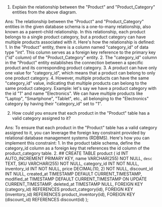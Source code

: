 1. Explain the relationship between the "Product" and "Product_Category" entities from the above diagram.

Ans:  The relationship between the "Product" and "Product_Category" entities in the given database schema is a one-to-many relationship, also known as a parent-child relationship.
      In this relationship, each product belongs to a single product category, but a product category can have multiple products associated with it.
      Here's how the relationship is defined:
          1. In the "Product" entity, there is a column named "category_id" of data type "int". This column serves as a foreign key 
              reference to the primary key ("id" column) of the "Product_Category" entity.
          2. The "category_id" column in the "Product" entity establishes the connection between a specific product and its corresponding product category.
          3. A product can have only one value for "category_id", which means that a product can belong to only one product category.
          4. However, multiple products can have the same "category_id" value, indicating that multiple products can belong to the same product category.
      Example: let's say we have a product category with the id "1" and name "Electronics".
      We can have multiple products like "Laptop", "Smartphone", "Tablet", etc., all belonging to the "Electronics" category by having their "category_id" set to "1".

2. How could you ensure that each product in the "Product" table has a valid category assigned to it?

Ans:  To ensure that each product in the "Product" table has a valid category assigned to it, you can leverage the foreign key constraint provided by relational database management systems (RDBMS).
      Here's how you can implement this constraint:
        1. In the product table schema, define the category_id column as a foreign key that references the id column of the product_category table.
        2. ## CREATE TABLE product (
    id INT AUTO_INCREMENT PRIMARY KEY,
    name VARCHAR(255) NOT NULL,
    `desc` TEXT,
    SKU VARCHAR(255) NOT NULL,
    category_id INT NOT NULL,
    inventory_id INT NOT NULL,
    price DECIMAL(10, 2) NOT NULL,
    discount_id INT NULL,
    created_at TIMESTAMP DEFAULT CURRENT_TIMESTAMP,
    modified_at TIMESTAMP DEFAULT CURRENT_TIMESTAMP ON UPDATE CURRENT_TIMESTAMP,
    deleted_at TIMESTAMP NULL,
    FOREIGN KEY (category_id) REFERENCES product_category(id),
    FOREIGN KEY (inventory_id) REFERENCES product_inventory(id),
    FOREIGN KEY (discount_id) REFERENCES discount(id)
);
